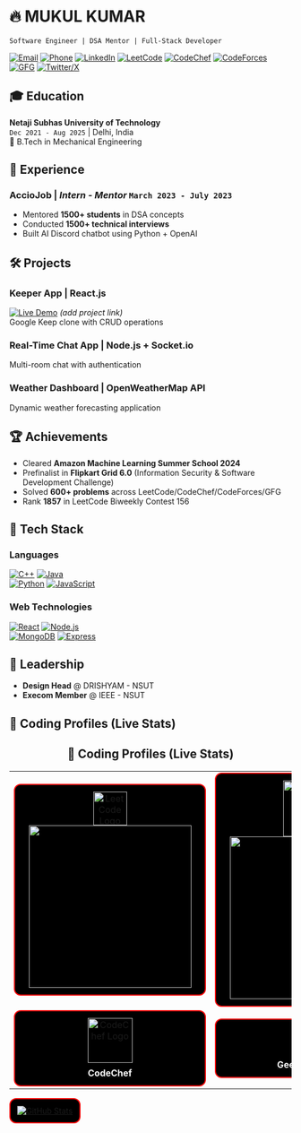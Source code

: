 # 🔥 MUKUL KUMAR 
`Software Engineer | DSA Mentor | Full-Stack Developer`

[![Email](https://img.shields.io/badge/techmukul001@gmail.com-EA4335?style=flat&logo=gmail&logoColor=white)](mailto:techmukul001@gmail.com)
[![Phone](https://img.shields.io/badge/+91_9891326275-25D366?style=flat&logo=whatsapp&logoColor=white)](tel:+919891326275)
[![LinkedIn](https://img.shields.io/badge/LinkedIn-0A66C2?style=flat&logo=linkedin&logoColor=white)](https://www.linkedin.com/in/mukul1811/)
[![LeetCode](https://img.shields.io/badge/LeetCode-FFA116?style=flat&logo=leetcode&logoColor=black)](https://leetcode.com/u/mukul18_11/)
[![CodeChef](https://img.shields.io/badge/CodeChef-5B4638?style=flat&logo=codechef&logoColor=white)](https://www.codechef.com/users/mukul_1811)
[![CodeForces](https://img.shields.io/badge/CodeForces-1F8ACB?style=flat&logo=codeforces&logoColor=white)](https://codeforces.com/profile/mukul18_11)
[![GFG](https://img.shields.io/badge/GeeksforGeeks-2F8D46?style=flat&logo=geeksforgeeks&logoColor=white)](https://www.geeksforgeeks.org/user/mukul18_11/)
[![Twitter/X](https://img.shields.io/badge/X-000000?style=flat&logo=x&logoColor=white)](https://x.com/mukul18_11)

## 🎓 Education
**Netaji Subhas University of Technology**  
`Dec 2021 - Aug 2025` | Delhi, India  
📌 B.Tech in Mechanical Engineering  

## 💼 Experience
### **AccioJob** | *Intern - Mentor* `March 2023 - July 2023`
- Mentored **1500+ students** in DSA concepts
- Conducted **1500+ technical interviews**  
- Built AI Discord chatbot using Python + OpenAI

## 🛠️ Projects
### **Keeper App** | React.js
[![Live Demo](https://img.shields.io/badge/Live_Demo-FF7139?style=flat&logo=vercel&logoColor=white)](#) *(add project link)*  
Google Keep clone with CRUD operations

### **Real-Time Chat App** | Node.js + Socket.io
Multi-room chat with authentication

### **Weather Dashboard** | OpenWeatherMap API
Dynamic weather forecasting application

## 🏆 Achievements
- Cleared **Amazon Machine Learning Summer School 2024**
- Prefinalist in **Flipkart Grid 6.0** (Information Security & Software Development Challenge)
- Solved **600+ problems** across LeetCode/CodeChef/CodeForces/GFG
- Rank **1857** in LeetCode Biweekly Contest 156

## 🔧 Tech Stack
### **Languages**  
[![C++](https://img.shields.io/badge/C++-00599C?style=flat&logo=cplusplus&logoColor=white)]()
[![Java](https://img.shields.io/badge/Java-007396?style=flat&logo=java&logoColor=white)]()  
[![Python](https://img.shields.io/badge/Python-3776AB?style=flat&logo=python&logoColor=white)]()
[![JavaScript](https://img.shields.io/badge/JavaScript-F7DF1E?style=flat&logo=javascript&logoColor=black)]()

### **Web Technologies**  
[![React](https://img.shields.io/badge/React-61DAFB?style=flat&logo=react&logoColor=black)]()
[![Node.js](https://img.shields.io/badge/Node.js-339933?style=flat&logo=nodedotjs&logoColor=white)]()  
[![MongoDB](https://img.shields.io/badge/MongoDB-47A248?style=flat&logo=mongodb&logoColor=white)]()
[![Express](https://img.shields.io/badge/Express-000000?style=flat&logo=express&logoColor=white)]()

## 🎨 Leadership
- **Design Head** @ DRISHYAM - NSUT  
- **Execom Member** @ IEEE - NSUT  

## 🚀 Coding Profiles (Live Stats)
<h2 align="center">🚀 Coding Profiles (Live Stats)</h2>

<table align="center" cellspacing="20">
  <tr>
    <td>
      <div style="background-color:#000; border:2px solid red; padding:12px; border-radius:12px; width:315px; text-align:center;">
        <a href="https://leetcode.com/u/mukul18_11/">
          <img src="https://upload.wikimedia.org/wikipedia/commons/1/19/LeetCode_logo_black.png" width="60" alt="LeetCode Logo"/>
          <img src="https://leetcard.jacoblin.cool/mukul18_11?theme=dark&ext=heatmap" width="290"/>
        </a>
      </div>
    </td>
    <td>
      <div style="background-color:#000; border:2px solid red; padding:12px; border-radius:12px; width:315px; text-align:center;">
        <a href="https://codeforces.com/profile/mukul18_11">
          <img src="https://sta.codeforces.com/s/71148/images/codeforces-logo-with-telegram.png" width="100" alt="Codeforces Logo"/>
          <img src="https://codeforces-readme-stats.vercel.app/api/card?username=mukul18_11&theme=dracula" width="290"/>
        </a>
      </div>
    </td>
  </tr>

  <tr>
    <td>
      <div style="background-color:#000; border:2px solid red; padding:12px; border-radius:12px; width:315px; text-align:center;">
        <a href="https://www.codechef.com/users/mukul_1811">
          <img src="https://upload.wikimedia.org/wikipedia/commons/thumb/0/08/CodeChef_Logo.svg/1200px-CodeChef_Logo.svg.png" width="80" alt="CodeChef Logo"/>
          <div style="color:white; font-weight:bold; margin-top:8px;">CodeChef</div>
        </a>
      </div>
    </td>
    <td>
      <div style="background-color:#000; border:2px solid red; padding:12px; border-radius:12px; width:315px; text-align:center;">
        <a href="https://www.geeksforgeeks.org/user/mukul18_11/">
          <img src="https://upload.wikimedia.org/wikipedia/commons/4/43/GeeksforGeeks.svg" width="50" alt="GFG Logo"/>
          <div style="color:white; font-weight:bold; margin-top:8px;">GeeksforGeeks</div>
        </a>
      </div>
    </td>
  </tr>
</table>

<div style="background-color:#000; border:2px solid red; padding:12px; border-radius:12px; width:max-content; text-align:center;">
  <a href="https://github.com/mukul18-11">
    <img src="https://github-readme-stats.vercel.app/api?username=mukul18-11&show_icons=true&theme=dark" alt="GitHub Stats"/>
  </a>
</div>
